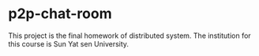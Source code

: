 # p2p-chat-room
This project is the final homework of distributed system. The institution for this course is Sun Yat sen University.
